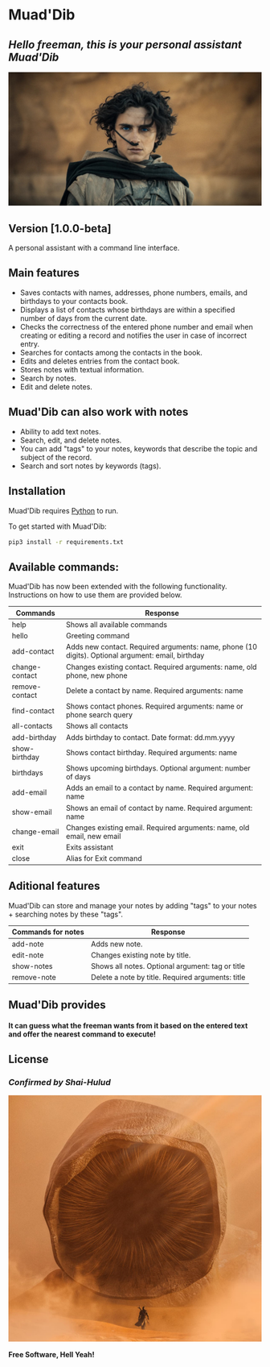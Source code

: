 # Muad'Dib
## _Hello freeman, this is your personal assistant Muad'Dib_

![](img/pol.jpg)

## Version [1.0.0-beta]

A personal assistant with a command line interface.

## Main features

- Saves contacts with names, addresses, phone numbers, emails, and birthdays to your contacts book.
- Displays a list of contacts whose birthdays are within a specified number of days from the current date.
- Checks the correctness of the entered phone number and email when creating or editing a record and notifies the user in case of incorrect entry.
- Searches for contacts among the contacts in the book.
- Edits and deletes entries from the contact book.
- Stores notes with textual information.
- Search by notes.
- Edit and delete notes.

## Muad'Dib can also work with notes

- Ability to add text notes.
- Search, edit, and delete notes.
- You can add "tags" to your notes, keywords that describe the topic and subject of the record.
- Search and sort notes by keywords (tags).

## Installation

Muad'Dib requires [Python](https://www.python.org/) to run.

To get started with Muad'Dib:

```sh
pip3 install -r requirements.txt
```

## Available commands:

Muad'Dib has now been extended with the following functionality.
Instructions on how to use them are provided below.

| Сommands | Response |
| ------ | ------ |
| help | Shows all available commands |
| hello | Greeting command |
| add-contact | Adds new contact. Required arguments: name, phone (10 digits). Optional argument: email, birthday |
| change-contact | Changes existing contact. Required arguments: name, old phone, new phone |
| remove-contact | Delete a contact by name. Required arguments: name |
| find-contact | Shows contact phones. Required arguments: name or phone search query |
| all-contacts | Shows all contacts |
| add-birthday | Adds birthday to contact. Date format: dd.mm.yyyy |
| show-birthday | Shows contact birthday. Required arguments: name |
| birthdays | Shows upcoming birthdays. Optional argument: number of days |
| add-email | Adds an email to a contact by name. Required argument: name |
| show-email | Shows an email of contact by name. Required argument: name |
| change-email | Changes existing email. Required arguments: name, old email, new email |
| exit | Exits assistant |
| close | Alias for Exit command |

## Aditional features

Muad'Dib can store and manage your notes by adding "tags" to your notes + searching notes by these "tags".

| Сommands for notes | Response |
| ------ | ------ |
| add-note | Adds new note. |
| edit-note | Changes existing note by title. |
| show-notes | Shows all notes. Optional argument: tag or title |
| remove-note | Delete a note by title. Required arguments: title |

## Muad'Dib provides

#### It can guess what the freeman wants from it based on the entered text and offer the nearest command to execute!

## License

### _Confirmed by Shai-Hulud_
![](img/shai-hulud.jpg)

**Free Software, Hell Yeah!**
